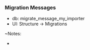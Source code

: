 ### Migration Messages

* db: migrate_message_my_importer
* UI: Structure -> Migrations

~Notes:

*
